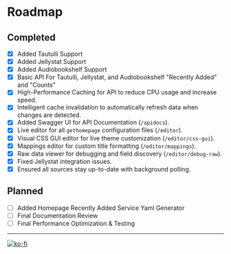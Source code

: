 # Roadmap

## Completed
- [x] Added Tautulli Support
- [x] Added Jellystat Support
- [x] Added Audiobookshelf Support
- [x] Basic API For Tautulli, Jellystat, and Audiobookshelf "Recently Added" and "Counts"
- [x] High-Performance Caching for API to reduce CPU usage and increase speed.
- [x] Intelligent cache invalidation to automatically refresh data when changes are detected.
- [x] Added Swagger UI for API Documentation (`/apidocs`).
- [x] Live editor for all `gethomepage` configuration files (`/editor`).
- [x] Visual CSS GUI editor for live theme customization (`/editor/css-gui`).
- [x] Mappings editor for custom title formatting (`/editor/mappings`).
- [x] Raw data viewer for debugging and field discovery (`/editor/debug-raw`).
- [x] Fixed Jellystat integration issues.
- [x] Ensured all sources stay up-to-date with background polling.

## Planned
- [ ] Added Homepage Recently Added Service Yaml Generator 
- [ ] Final Documentation Review
- [ ] Final Performance Optimization & Testing

---

[![ko-fi](https://ko-fi.com/img/githubbutton_sm.svg)](https://ko-fi.com/S6S6S178E)

